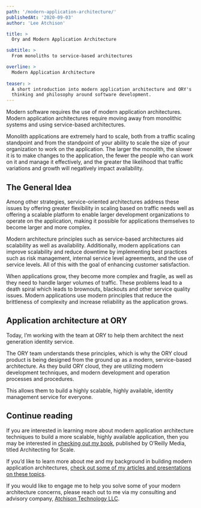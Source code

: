 ```yaml
---
path: '/modern-application-architecture/'
publishedAt: '2020-09-03'
author: 'Lee Atchison'

title: >
  Ory and Modern Application Architecture

subtitle: >
  From monoliths to service-based architectures 

overline: >
  Modern Application Architecture
  
teaser: >
  A short introduction into modern application architecture and ORY's
  thinking and philosophy around software development.
---
```


Modern software requires the use of modern application architectures. Modern
application architectures require moving away from monolithic systems and using
service-based architectures.

Monolith applications are extremely hard to scale, both from a traffic scaling
standpoint and from the standpoint of your ability to scale the size of your
organization to work on the application. The larger the monolith, the slower it
is to make changes to the application, the fewer the people who can work on it
and manage it effectively, and the greater the likelihood that traffic
variations and growth will negatively impact availability.

## The General Idea

Among other strategies, service-oriented architectures address these issues by
offering greater flexibility in scaling based on traffic needs well as offering
a scalable platform to enable larger development organizations to operate on the
application, making it possible for applications themselves to become larger and
more complex.

Modern architecture principles such as service-based architectures aid
scalability as well as availability. Additionally, modern applications can
improve scalability and reduce downtime by implementing best practices such as
risk management, internal service level agreements, and the use of service
levels. All of this with the goal of enhancing customer satisfaction.

When applications grow, they become more complex and fragile, as well as they
need to handle larger volumes of traffic. These problems lead to a death spiral
which leads to brownouts, blackouts and other service quality issues. Modern
applications use modern principles that reduce the brittleness of complexity and
increase reliability as the application grows.

## Application architecture at ORY

Today, I’m working with the team at ORY to help them architect the next
generation identity service.

The ORY team understands these principles, which is why the ORY cloud product is
being designed from the ground up as a modern, service-based architecture. As
they build ORY cloud, they are utilizing modern development techniques, and
modern development and operation processes and procedures.

This allows them to build a highly scalable, highly available, identity
management service for everyone.

## Continue reading

If you are interested in learning more about modern application architecture
techniques to build a more scalable, highly available application, then you may
be interested in
[checking out my book](https://leeatchison.com/architectingforscale/?utm_source=ory&utm_medium=blog&utm_campaign=202008 'Architecting for Scale'),
published by O’Reilly Media, titled Architecting for Scale.

If you’d like to learn more about me and my background in building modern
application architectures,
[check out some of my articles and presentations on these topics](https://leeatchison.com/?utm_source=ory&utm_medium=blog&utm_campaign=202008).

If you would like to engage me to help you solve some of your modern
architecture concerns, please reach out to me via my consulting and advisory
company,
[Atchison Technology LLC](https://atchisontechnology.com/?utm_source=ory&utm_medium=blog&utm_campaign=202008).
